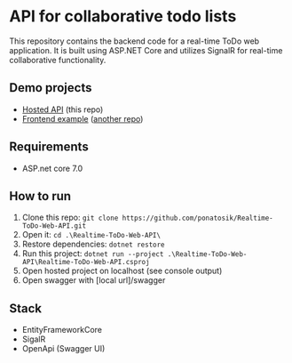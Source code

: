 # API for collaborative todo lists

 This repository contains the backend code for a real-time ToDo web application. It is built using ASP.NET Core and utilizes SignalR for real-time collaborative functionality.

## Demo projects

* [Hosted API](https://ponatosik-001-site1.dtempurl.com/workspaces) (this repo)
* [Frontend example](https://todo-list-masmits.vercel.app/) ([another repo](https://github.com/MasMits/TodoList))

## Requirements

* ASP.net core 7.0

## How to run

1. Clone this repo:  ``` git clone https://github.com/ponatosik/Realtime-ToDo-Web-API.git ``` 
2. Open it: ``` cd .\Realtime-ToDo-Web-API\ ```
3. Restore dependencies: ``` dotnet restore ```
4. Run this project: ``` dotnet run --project .\Realtime-ToDo-Web-API\Realtime-ToDo-Web-API.csproj ``` 
5. Open hosted project on localhost (see console output)
6. Open swagger with [local url]/swagger

## Stack

* EntityFrameworkCore
* SigalR
* OpenApi (Swagger UI)
